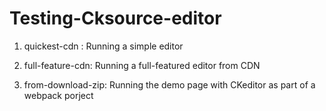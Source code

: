 # Testing-Cksource-editor

1. quickest-cdn : Running a simple editor

2. full-feature-cdn: Running a full-featured editor from CDN

3. from-download-zip: Running the demo page with CKeditor as part
   of a webpack porject
